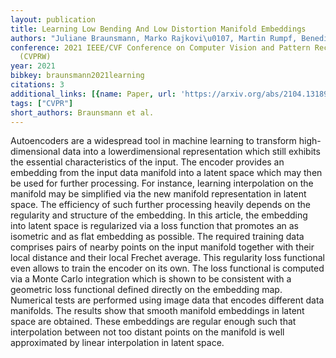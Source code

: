 ```yaml
---
layout: publication
title: Learning Low Bending And Low Distortion Manifold Embeddings
authors: "Juliane Braunsmann, Marko Rajkovi\u0107, Martin Rumpf, Benedikt Wirth"
conference: 2021 IEEE/CVF Conference on Computer Vision and Pattern Recognition Workshops
  (CVPRW)
year: 2021
bibkey: braunsmann2021learning
citations: 3
additional_links: [{name: Paper, url: 'https://arxiv.org/abs/2104.13189'}]
tags: ["CVPR"]
short_authors: Braunsmann et al.
---
```

Autoencoders are a widespread tool in machine learning to transform
high-dimensional data into a lowerdimensional representation which still
exhibits the essential characteristics of the input. The encoder provides an
embedding from the input data manifold into a latent space which may then be
used for further processing. For instance, learning interpolation on the
manifold may be simplified via the new manifold representation in latent space.
The efficiency of such further processing heavily depends on the regularity and
structure of the embedding. In this article, the embedding into latent space is
regularized via a loss function that promotes an as isometric and as flat
embedding as possible. The required training data comprises pairs of nearby
points on the input manifold together with their local distance and their local
Frechet average. This regularity loss functional even allows to train the
encoder on its own. The loss functional is computed via a Monte Carlo
integration which is shown to be consistent with a geometric loss functional
defined directly on the embedding map. Numerical tests are performed using
image data that encodes different data manifolds. The results show that smooth
manifold embeddings in latent space are obtained. These embeddings are regular
enough such that interpolation between not too distant points on the manifold
is well approximated by linear interpolation in latent space.